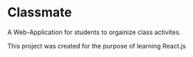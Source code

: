 # Classmate

A Web-Application for students to orgainize class activites.

This project was created for the purpose of learning React.js

